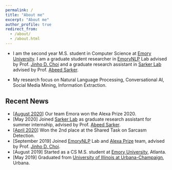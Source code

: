 ```yaml
---
permalink: /
title: "About me"
excerpt: "About me"
author_profile: true
redirect_from: 
  - /about/
  - /about.html
---
```


 - I am the second year M.S. student in Computer Science at [Emory University](http://www.emory.edu/home/index.html).
 I am a graduate student researcher in [EmoryNLP](http://nlp.cs.emory.edu/home.html) Lab advised by Prof. [Jinho D. Choi](http://www.cs.emory.edu/~choi/home.html)
  and a graduate research assistant in [Sarker Lab](https://sarkerlab.org/) advised by Prof. [Abeed Sarker](https://abeedsarker.com/). 

 - My research focus on Natural Language Processing, Conversational AI, Social Media Mining, Information Extraction.

Recent News
---
 - [[August 2020](https://developer.amazon.com/alexaprize)] Our team Emora won the Alexa Prize 2020.
 - [May 2020] Joined [Sarker Lab](https://sarkerlab.org/) as graduate research assistant for summer internship, advised by Prof. [Abeed Sarker](https://abeedsarker.com/).
 - [[April 2020](https://emorynlp.blogspot.com/2020/04/shared-task-on-sarcasm-detection.html)] Won the 2nd place at the Shared Task on Sarcasm Detection.
 - [September 2019] Joined [EmoryNLP](http://nlp.cs.emory.edu/home.html) Lab and [Alexa Prize](http://nlp.cs.emory.edu/emora/emora.html) team, advised by Prof. [Jinho D. Choi](http://www.cs.emory.edu/~choi/home.html).
 - [August 2019] Started as a CS M.S. student at [Emory University](http://www.emory.edu/home/index.html), Atlanta.
 - [May 2019] Graduated from [University of Illinois at Urbana-Champaign](https://illinois.edu/), Urbana.